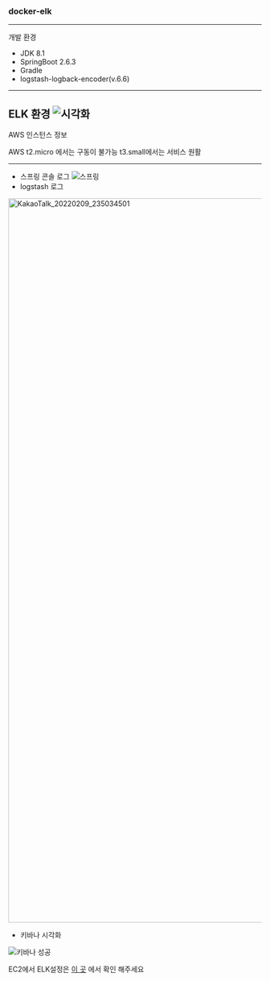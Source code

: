 ### docker-elk
---
개발 환경
* JDK 8.1
* SpringBoot 2.6.3
* Gradle
* logstash-logback-encoder(v.6.6)
---
ELK 환경 
![시각화](https://user-images.githubusercontent.com/72914519/153231789-bbc0f2fa-04da-4606-9988-1344b2ed9029.PNG)
---
AWS 인스턴스 정보

AWS t2.micro 에서는 구동이 불가능 t3.small에서는 서비스 원활


---
* 스프링 콘솔 로그 
![스프링](https://user-images.githubusercontent.com/72914519/153233099-6240c81e-53a4-4855-8de4-35d072726c7b.PNG)
* logstash 로그
<img width="1440" alt="KakaoTalk_20220209_235034501" src="https://user-images.githubusercontent.com/72914519/153233287-f9636e8c-8bdb-4edd-a017-b4a6225a740b.png">

* 키바나 시각화

![키바나 성공](https://user-images.githubusercontent.com/72914519/153233371-6f9cdf0d-1881-444e-965c-4d74dc100093.PNG)


EC2에서 ELK설정은 [이 곳](https://thisisthat-it.tistory.com/60) 에서 확인 해주세요
